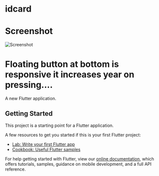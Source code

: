 # idcard

# Screenshot

![Screenshot](https://user-images.githubusercontent.com/42396114/80303334-48581900-87cd-11ea-8521-24725ec4c037.jpg)

# Floating button at bottom is responsive it increases year on pressing....

A new Flutter application.

## Getting Started

This project is a starting point for a Flutter application.

A few resources to get you started if this is your first Flutter project:

- [Lab: Write your first Flutter app](https://flutter.dev/docs/get-started/codelab)
- [Cookbook: Useful Flutter samples](https://flutter.dev/docs/cookbook)

For help getting started with Flutter, view our
[online documentation](https://flutter.dev/docs), which offers tutorials,
samples, guidance on mobile development, and a full API reference.
